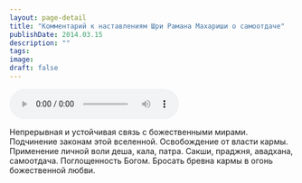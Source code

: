 ```yaml
---
layout: page-detail
title: "Комментарий к наставлениям Шри Рамана Махариши о самоотдаче"
publishDate: 2014.03.15
description: ""
tags:
image:
draft: false
---
```


<audio title="2014.03.15 - Комментарий к наставлениям Шри Рамана Махариши о самоотдаче.mp3" src="https://filer-api.advayta.org/v1.0/public/files/74347" controls=""></audio>

 Непрерывная и устойчивая связь с божественными мирами. Подчинение законам этой вселенной. Освобождение от власти кармы. Применение личной воли деша, кала, патра. Сакши, праджня, авадхана, самоотдача. Поглощенность Богом. Бросать бревна кармы в огонь божественной любви. 

  
